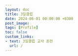 ```yaml
---
layout: doc
title: 3일클럽
date: 2024-06-01 00:00:00 +0300
post_image: 
tags: [Profile]
toc: false
custom_links:
- text: 3일클럽 교사 훈련
  url: /
---
```

